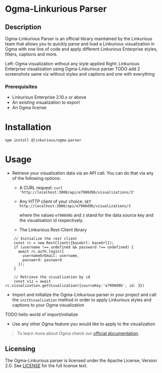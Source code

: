 # Ogma-Linkurious Parser 

## Description
Ogma-Linkurious Parser is an official library maintained by the Linkurious team that allows you to quickly parse and load a Linkurious visualization in Ogma with one line of code and apply different Linkurious Enterprise styles, filters, captions and more.  

Left: Ogma visualization without any style applied
Right: Linkurious Enterprise visualization using Ogma-Linkurious parser
TODO add 2 screenshots same viz without styles and captions and one with everything

### Prerequisites
- Linkurious Enterprise 2.10.x or above
- An existing visualization to export 
- An Ogma license

# Installation

````npm install @linkurious/ogma-parser````

# Usage

- Retrieve your visualization data via an API call. You can do that via any of the following options:
  - A CURL request: ````curl 'http://localhost:3000/api/e7900d9b/visualizations/3'````
    
  - Any HTTP client of your choice: ````GET http://localhost:3000/api/e7900d9b/visualizations/3````   
    
    where the values `e7900d9b` and `3` stand for the data source key and the visualisation id respectively.
    
  - The Linkurious Rest-Client library
```
    // Initialize the rest client
    const rc = new RestClient({baseUrl: baseUrl});
    if (username !== undefined && password !== undefined) {
      await rc.auth.login({
        usernameOrEmail: username,
        password: password
      });
    }
    
    // Retrieve the visualization by id
    const viz = await rc.visualization.getVisualization({sourceKey:'e7900d9b', id: 3})
```
<!--
# TODO uncomment when plugins are officially documented
> If you are writing a Linkurious plugin, the Linkurious Rest-Client library will be already initialized.
-->

 - Import and initialize the Ogma-Linkurious parser in your project and call the `initVisualization` method in order to apply Linkurious styles and captions to your Ogma visualization 
   
TODO hello world of import/initialize

- Use any other Ogma feature you would like to apply to the visualization
  
> To learn more about Ogma check our [official documentation](https://doc.linkurio.us/ogma/latest/).
  
## Licensing
The Ogma-Linkurious parser is licensed under the Apache License, Version 2.0. See [LICENSE](/LICENSE) for the full license text.
